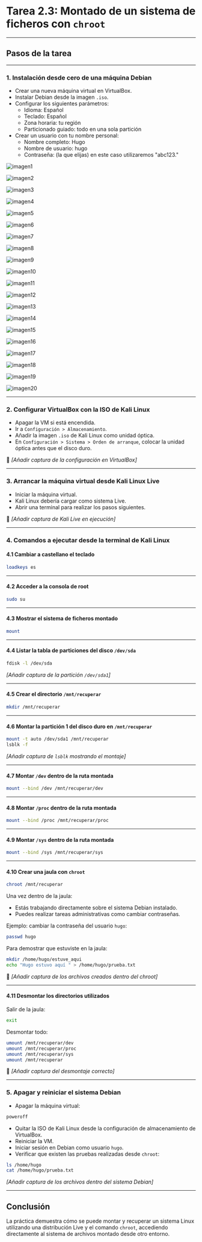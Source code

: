
# Tarea 2.3: Montado de un sistema de ficheros con `chroot`

---

## Pasos de la tarea

---

### 1. Instalación desde cero de una máquina Debian

- Crear una nueva máquina virtual en VirtualBox.
- Instalar Debian desde la imagen `.iso`.
- Configurar los siguientes parámetros:
  - Idioma: Español
  - Teclado: Español
  - Zona horaria: tu región
  - Particionado guiado: todo en una sola partición
- Crear un usuario con tu nombre personal:
  - Nombre completo: Hugo
  - Nombre de usuario: hugo
  - Contraseña: (la que elijas) en este caso utilizaremos "abc123."

![imagen1](./Imagenes/1creacionmaquina.png)

![imagen2](./Imagenes/2creacionmaquina.png)

![imagen3](./Imagenes/3creacionmaquina.png)

![imagen4](./Imagenes/4creacionmaquina.png)

![imagen5](./Imagenes/5instalaciondebian.png)

![imagen6](./Imagenes/6instalacion.png)

![imagen7](./Imagenes/7instalacion.png)

![imagen8](./Imagenes/8instalacion.png)

![imagen9](./Imagenes/9instalacion.png)

![imagen10](./Imagenes/10instalacion.png)

![imagen11](./Imagenes/11instalacion.png)

![imagen12](./Imagenes/12instalacion.png)

![imagen13](./Imagenes/13instalacion.png)

![imagen14](./Imagenes/14instalacion.png)

![imagen15](./Imagenes/15instalacion.png)

![imagen16](./Imagenes/16instalacion.png)

![imagen17](./Imagenes/17instalacion.png)

![imagen18](./Imagenes/18instalacion.png)

![imagen19](./Imagenes/19instalacion.png)

![imagen20](./Imagenes/20instalacionCompletada.png)

---

### 2. Configurar VirtualBox con la ISO de Kali Linux

- Apagar la VM si está encendida.
- Ir a `Configuración > Almacenamiento`.
- Añadir la imagen `.iso` de Kali Linux como unidad óptica.
- En `Configuración > Sistema > Orden de arranque`, colocar la unidad óptica antes que el disco duro.

📸 *[Añadir captura de la configuración en VirtualBox]*

---

### 3. Arrancar la máquina virtual desde Kali Linux Live

- Iniciar la máquina virtual.
- Kali Linux debería cargar como sistema Live.
- Abrir una terminal para realizar los pasos siguientes.

📸 *[Añadir captura de Kali Live en ejecución]*

---

### 4. Comandos a ejecutar desde la terminal de Kali Linux

#### 4.1 Cambiar a castellano el teclado

```bash
loadkeys es
```

---

#### 4.2 Acceder a la consola de root

```bash
sudo su
```

---

#### 4.3 Mostrar el sistema de ficheros montado

```bash
mount
```

---

#### 4.4 Listar la tabla de particiones del disco `/dev/sda`

```bash
fdisk -l /dev/sda
```

 *[Añadir captura de la partición `/dev/sda1`]*

---

#### 4.5 Crear el directorio `/mnt/recuperar`

```bash
mkdir /mnt/recuperar
```

---

#### 4.6 Montar la partición 1 del disco duro en `/mnt/recuperar`

```bash
mount -t auto /dev/sda1 /mnt/recuperar
lsblk -f
```

 *[Añadir captura de `lsblk` mostrando el montaje]*

---

#### 4.7 Montar `/dev` dentro de la ruta montada

```bash
mount --bind /dev /mnt/recuperar/dev
```

---

#### 4.8 Montar `/proc` dentro de la ruta montada

```bash
mount --bind /proc /mnt/recuperar/proc
```

---

#### 4.9 Montar `/sys` dentro de la ruta montada

```bash
mount --bind /sys /mnt/recuperar/sys
```

---

#### 4.10 Crear una jaula con `chroot`

```bash
chroot /mnt/recuperar
```

Una vez dentro de la jaula:
- Estás trabajando directamente sobre el sistema Debian instalado.
- Puedes realizar tareas administrativas como cambiar contraseñas.

Ejemplo: cambiar la contraseña del usuario `hugo`:

```bash
passwd hugo
```

 Para demostrar que estuviste en la jaula:

```bash
mkdir /home/hugo/estuve_aqui
echo "Hugo estuvo aquí " > /home/hugo/prueba.txt
```

📸 *[Añadir captura de los archivos creados dentro del chroot]*

---

#### 4.11 Desmontar los directorios utilizados

Salir de la jaula:

```bash
exit
```

Desmontar todo:

```bash
umount /mnt/recuperar/dev
umount /mnt/recuperar/proc
umount /mnt/recuperar/sys
umount /mnt/recuperar
```

📸 *[Añadir captura del desmontaje correcto]*

---

### 5. Apagar y reiniciar el sistema Debian

- Apagar la máquina virtual:

```bash
poweroff
```

- Quitar la ISO de Kali Linux desde la configuración de almacenamiento de VirtualBox.
- Reiniciar la VM.
- Iniciar sesión en Debian como usuario `hugo`.
- Verificar que existen las pruebas realizadas desde `chroot`:

```bash
ls /home/hugo
cat /home/hugo/prueba.txt
```

 *[Añadir captura de los archivos dentro del sistema Debian]*

---

##  Conclusión

La práctica demuestra cómo se puede montar y recuperar un sistema Linux utilizando una distribución Live y el comando `chroot`, accediendo directamente al sistema de archivos montado desde otro entorno.
